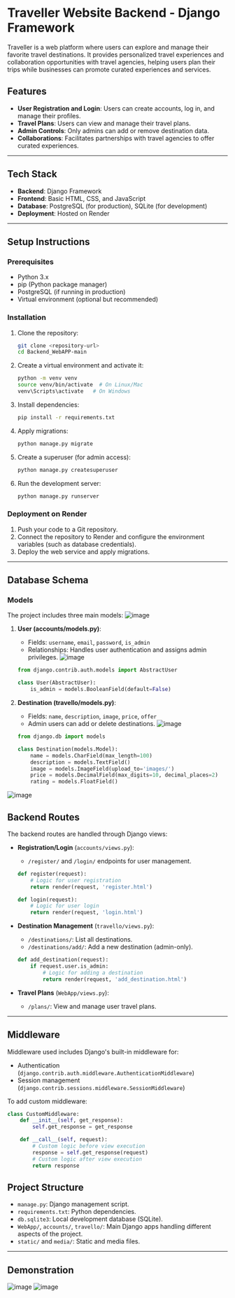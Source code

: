 

# Traveller Website Backend - Django Framework

Traveller is a web platform where users can explore and manage their favorite travel destinations. It provides personalized travel experiences and collaboration opportunities with travel agencies, helping users plan their trips while businesses can promote curated experiences and services.

## Features
- **User Registration and Login**: Users can create accounts, log in, and manage their profiles.
- **Travel Plans**: Users can view and manage their travel plans.
- **Admin Controls**: Only admins can add or remove destination data.
- **Collaborations**: Facilitates partnerships with travel agencies to offer curated experiences.

---

## Tech Stack
- **Backend**: Django Framework
- **Frontend**: Basic HTML, CSS, and JavaScript
- **Database**: PostgreSQL (for production), SQLite (for development)
- **Deployment**: Hosted on Render

---

## Setup Instructions

### Prerequisites
- Python 3.x
- pip (Python package manager)
- PostgreSQL (if running in production)
- Virtual environment (optional but recommended)

### Installation

1. Clone the repository:
   ```bash
   git clone <repository-url>
   cd Backend_WebAPP-main
   ```

2. Create a virtual environment and activate it:
   ```bash
   python -m venv venv
   source venv/bin/activate  # On Linux/Mac
   venv\Scripts\activate   # On Windows
   ```

3. Install dependencies:
   ```bash
   pip install -r requirements.txt
   ```

4. Apply migrations:
   ```bash
   python manage.py migrate
   ```

5. Create a superuser (for admin access):
   ```bash
   python manage.py createsuperuser
   ```

6. Run the development server:
   ```bash
   python manage.py runserver
   ```

### Deployment on Render
1. Push your code to a Git repository.
2. Connect the repository to Render and configure the environment variables (such as database credentials).
3. Deploy the web service and apply migrations.

---

## Database Schema

### Models
The project includes three main models:
![image](https://github.com/user-attachments/assets/9f355cc6-32f0-4b4e-8085-ad8835e01a25)


1. **User (accounts/models.py)**:
   - Fields: `username`, `email`, `password`, `is_admin`
   - Relationships: Handles user authentication and assigns admin privileges.
   ![image](https://github.com/user-attachments/assets/14ff14a6-fc4a-411e-8102-6e18e187cb6c)

   ```python
   from django.contrib.auth.models import AbstractUser
   
   class User(AbstractUser):
       is_admin = models.BooleanField(default=False)
   ```

2. **Destination (travello/models.py)**:
   - Fields: `name`, `description`, `image`, `price`, `offer`
   - Admin users can add or delete destinations.
     ![image](https://github.com/user-attachments/assets/bbeea412-3db6-4326-8f3b-7426c64b7b97)

   
   ```python
   from django.db import models

   class Destination(models.Model):
       name = models.CharField(max_length=100)
       description = models.TextField()
       image = models.ImageField(upload_to='images/')
       price = models.DecimalField(max_digits=10, decimal_places=2)
       rating = models.FloatField()
   ```
![image](https://github.com/user-attachments/assets/1f905e49-aaef-4432-a8b1-9f005a82a4a6)


## Backend Routes

The backend routes are handled through Django views:

- **Registration/Login** (`accounts/views.py`):
   - `/register/` and `/login/` endpoints for user management.

   ```python
   def register(request):
       # Logic for user registration
       return render(request, 'register.html')

   def login(request):
       # Logic for user login
       return render(request, 'login.html')
   ```

- **Destination Management** (`travello/views.py`):
   - `/destinations/`: List all destinations.
   - `/destinations/add/`: Add a new destination (admin-only).

   ```python
   def add_destination(request):
       if request.user.is_admin:
           # Logic for adding a destination
           return render(request, 'add_destination.html')
   ```

- **Travel Plans** (`WebApp/views.py`):
   - `/plans/`: View and manage user travel plans.

---

## Middleware

Middleware used includes Django's built-in middleware for:

- Authentication (`django.contrib.auth.middleware.AuthenticationMiddleware`)
- Session management (`django.contrib.sessions.middleware.SessionMiddleware`)

To add custom middleware:

```python
class CustomMiddleware:
    def __init__(self, get_response):
        self.get_response = get_response

    def __call__(self, request):
        # Custom logic before view execution
        response = self.get_response(request)
        # Custom logic after view execution
        return response
```

## Project Structure
- `manage.py`: Django management script.
- `requirements.txt`: Python dependencies.
- `db.sqlite3`: Local development database (SQLite).
- `WebApp/`, `accounts/`, `travello/`: Main Django apps handling different aspects of the project.
- `static/` and `media/`: Static and media files.

---

## Demonstration 
![image](https://github.com/user-attachments/assets/f10bbb5d-33d2-46fd-be3b-bd750749253c)
![image](https://github.com/user-attachments/assets/90a006fd-c623-418e-bc6d-b607433cbe72)


